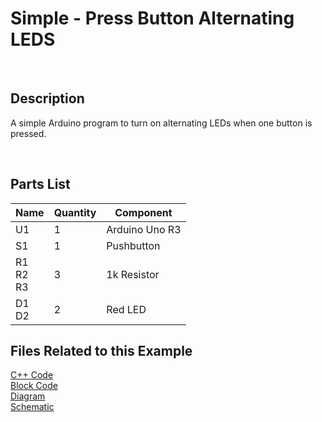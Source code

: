 # Simple - Press Button Alternating LEDS
<br>

## Description
A simple Arduino program to turn on alternating LEDs when one button is pressed.

<br>

## Parts List

| Name     	| Quantity 	| Component      	|
|----------	|----------	|----------------	|
| U1       	| 1        	| Arduino Uno R3 	|
| S1       	| 1        	| Pushbutton     	|
| R1<br>R2<br>R3| 3        	| 1k Resistor    	|
| D1<br>D2| 2        	| Red LED        	|

## Files Related to this Example

[C++ Code](Arduino-Code.c++)<br>
[Block Code](Block-Code.png)<br>
[Diagram](Diagram.png)<br>
[Schematic](Schematic.png)<br>